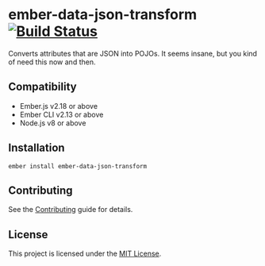 ember-data-json-transform [![Build Status](https://travis-ci.org/PrecisionNutrition/ember-data-json-transform.svg?branch=master)](https://travis-ci.org/PrecisionNutrition/ember-data-json-transform)
==============================================================================

Converts attributes that are JSON into POJOs. It seems insane, but you kind of
need this now and then.


Compatibility
------------------------------------------------------------------------------

* Ember.js v2.18 or above
* Ember CLI v2.13 or above
* Node.js v8 or above


Installation
------------------------------------------------------------------------------

```
ember install ember-data-json-transform
```

Contributing
------------------------------------------------------------------------------

See the [Contributing](CONTRIBUTING.md) guide for details.


License
------------------------------------------------------------------------------

This project is licensed under the [MIT License](LICENSE.md).
